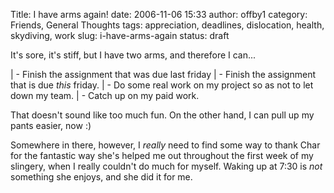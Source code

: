 Title: I have arms again!
date: 2006-11-06 15:33
author: offby1
category: Friends, General Thoughts
tags: appreciation, deadlines, dislocation, health, skydiving, work
slug: i-have-arms-again
status: draft

It\'s sore, it\'s stiff, but I have two arms, and therefore I can\...

| - Finish the assignment that was due last friday
| - Finish the assignment that is due *this* friday.
| - Do some real work on my project so as not to let down my team.
| - Catch up on my paid work.

That doesn\'t sound like too much fun. On the other hand, I can pull up my pants easier, now :)

Somewhere in there, however, I *really* need to find some way to thank Char for the fantastic way she\'s helped me out throughout the first week of my slingery, when I really couldn\'t do much for myself. Waking up at 7:30 is *not* something she enjoys, and she did it for me.

